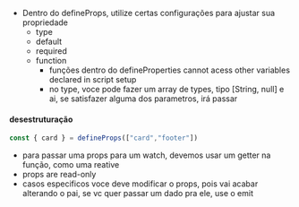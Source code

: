 - Dentro do defineProps, utilize certas configurações  para ajustar sua propriedade
    - type
    - default
    - required
    - function
        - funções dentro do defineProperties cannot acess other variables declared in script setup
        - no type, voce pode fazer um array de types, tipo [String, null] e ai, se satisfazer alguma dos parametros, irá passar
#### desestruturação 
```js
const { card } = defineProps(["card","footer"])
```
- para passar uma props para um watch, devemos usar um getter na função, como uma reative
- props are read-only
- casos especificos voce deve modificar o props, pois vai acabar alterando o pai, se vc quer passar um dado pra ele, use o emit